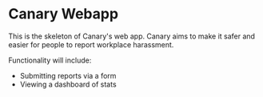 # Canary Webapp
This is the skeleton of Canary's web app. Canary aims to make it safer and easier for people to report workplace harassment. 

Functionality will include:
- Submitting reports via a form
- Viewing a dashboard of stats
